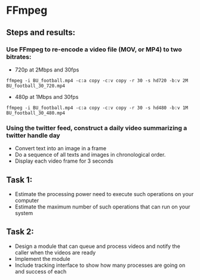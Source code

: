 # FFmpeg
## Steps and results:
### Use FFmpeg to re-encode a video file (MOV, or MP4) to two bitrates:
- 720p at 2Mbps and 30fps
```
ffmpeg -i BU_football.mp4 -c:a copy -c:v copy -r 30 -s hd720 -b:v 2M BU_football_30_720.mp4
```
- 480p at 1Mbps and 30fps
```
ffmpeg -i BU_football.mp4 -c:a copy -c:v copy -r 30 -s hd480 -b:v 1M BU_football_30_480.mp4
```
### Using the twitter feed, construct a daily video summarizing a twitter handle day
- Convert text into an image in a frame
- Do a sequence of all texts and images in chronological order.
- Display each video frame for 3 seconds
  
## Task 1:
- Estimate the processing power need to execute such operations on your computer
- Estimate the maximum number of such operations that can run on your system

## Task 2:
- Design a module that can queue and process videos and notify the caller when the videos are ready
- Implement the module
- Include tracking interface to show how many processes are going on and success of each
